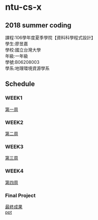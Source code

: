 ﻿# ntu-cs-x
## 2018 summer coding<br />
課程:106學年度夏季學院【資料科學程式設計】<br />
學生:廖昱嘉 <br />
學校:國立台灣大學<br />
年級:一年級<br />
學號:B06208003<br />
學系:地理環境資源學系<br />
## Schedule
### WEEK1
[第一周](https://github.com/icedragon5235/ntu-cs-x/blob/master/week1/README.md)    
### WEEK2
[第二周](https://github.com/icedragon5235/ntu-cs-x/blob/master/week2/README.md)
### WEEK3
[第三周](https://github.com/icedragon5235/ntu-cs-x/blob/master/week3/README.md)
### WEEK4   
[第四周](https://github.com/icedragon5235/ntu-cs-x/blob/master/week4/README.md)    
### Final Project
[最終成果](https://bourbon0212.shinyapps.io/Youbike/)   
[ppt](https://github.com/icedragon5235/ntu-cs-x/blob/master/final%20project/%E6%9A%91%E5%81%87%E5%A0%B1%E5%91%8Appt.pptx)
